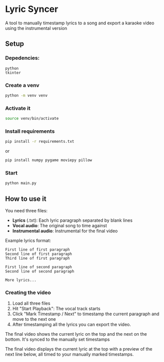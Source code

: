 # Lyric Syncer
A tool to manually timestamp lyrics to a song and export a karaoke video using the instrumental version

## Setup

### Depedencies:
```
python
tkinter
```

### Create a venv
```bash
python -m venv venv
```

### Activate it
```bash
source venv/bin/activate
```

### Install requirements
```bash
pip install -r requirements.txt
```
or
```bash
pip install numpy pygame moviepy pillow
```

### Start
```bash
python main.py
```

## How to use it

You need three files:
- **Lyrics** (.txt): Each lyric paragraph separated by blank lines
- **Vocal audio**: The original song to time against
- **Instrumental audio**: Instrumental for the final video

Example lyrics format:
```
First line of first paragraph
Second line of first paragraph
Third line of first paragraph

First line of second paragraph
Second line of second paragraph

More lyrics...
```

### Creating the video

1. Load all three files
2. Hit "Start Playback": The vocal track starts
3. Click "Mark Timestamp / Next" to timestamp the current paragraph and move to the next one
4. After timestamping all the lyrics you can export the video.

The final video shows the current lyric on the top and the next on the bottom.
It's synced to the manually set timestamps

The final video displays the current lyric at the top with a preview of the next line below, 
all timed to your manually marked timestamps.